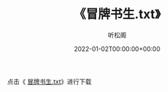 ﻿---
title:  《冒牌书生.txt》
date:   2022-01-02T00:00:00+00:00
author: 听松阁
layout: post
permalink: /冒牌书生/
categories: 小说
tags: [小说]
---

点击《 [冒牌书生.txt](http://img.660000.xyz/bookstukust/book/bntxt/10/冒牌书生.txt)》进行下载